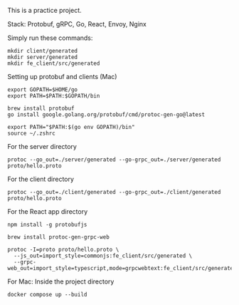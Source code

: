 This is a practice project.

Stack: Protobuf, gRPC, Go, React, Envoy, Nginx


Simply run these commands:

```
mkdir client/generated
mkdir server/generated
mkdir fe_client/src/generated
```

Setting up protobuf and clients (Mac)
```
export GOPATH=$HOME/go
export PATH=$PATH:$GOPATH/bin
```

```
brew install protobuf
go install google.golang.org/protobuf/cmd/protoc-gen-go@latest
```

```
export PATH="$PATH:$(go env GOPATH)/bin"
source ~/.zshrc
```

For the server directory
```
protoc --go_out=./server/generated --go-grpc_out=./server/generated proto/hello.proto
```

For the client directory
```
protoc --go_out=./client/generated --go-grpc_out=./client/generated proto/hello.proto
```

For the React app directory
```
npm install -g protobufjs
```

```
brew install protoc-gen-grpc-web
```

```
protoc -I=proto proto/hello.proto \
  --js_out=import_style=commonjs:fe_client/src/generated \
  --grpc-web_out=import_style=typescript,mode=grpcwebtext:fe_client/src/generated
```


For Mac:
Inside the project directory
```
docker compose up --build
```
